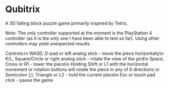 # Qubitrix
A 3D falling block puzzle game primarily inspired by Tetris.

Note: The only controller supported at the moment is the PlayStation 4 controller (as it is the only one I have been able to test so far). Using other controllers may yield unexpected results.

Controls:\n
WASD, D-pad or left analog stick - move the piece horizontally\n
K/L, Square/Circle or right analog stick - rotate the view of the grid\n
Space, Cross or R1 - lower the piece\n
Holding Shift or L1 with the horizontal movement or rotation buttons will rotate the piece in any of 6 directions.\n
Semicolon (;), Triangle or L2 - hold the current piece\n
Esc or touch pad click - pause the game
